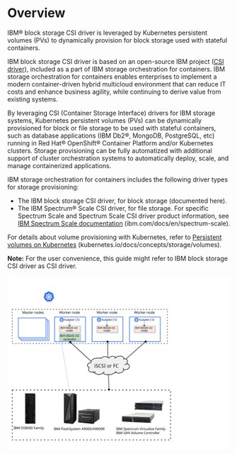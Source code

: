# Overview

IBM® block storage CSI driver is leveraged by Kubernetes persistent volumes \(PVs\) to dynamically provision for block storage used with stateful containers.

IBM block storage CSI driver is based on an open-source IBM project \([CSI driver](https://github.com/ibm/ibm-block-csi-driver)\), included as a part of IBM storage orchestration for containers. IBM storage orchestration for containers enables enterprises to implement a modern container-driven hybrid multicloud environment that can reduce IT costs and enhance business agility, while continuing to derive value from existing systems.

By leveraging CSI \(Container Storage Interface\) drivers for IBM storage systems, Kubernetes persistent volumes \(PVs\) can be dynamically provisioned for block or file storage to be used with stateful containers, such as database applications \(IBM Db2®, MongoDB, PostgreSQL, etc\) running in Red Hat® OpenShift® Container Platform and/or Kubernetes clusters. Storage provisioning can be fully automatized with additional support of cluster orchestration systems to automatically deploy, scale, and manage containerized applications.

IBM storage orchestration for containers includes the following driver types for storage provisioning:

-   The IBM block storage CSI driver, for block storage \(documented here\).
-   The IBM Spectrum® Scale CSI driver, for file storage. For specific Spectrum Scale and Spectrum Scale CSI driver product information, see [IBM Spectrum Scale documentation](https://www.ibm.com/docs/en/spectrum-scale/) (ibm.com/docs/en/spectrum-scale\).

For details about volume provisioning with Kubernetes, refer to [Persistent volumes on Kubernetes](https://kubernetes.io/docs/concepts/storage/volumes/) \(kubernetes.io/docs/concepts/storage/volumes\).

**Note:** For the user convenience, this guide might refer to IBM block storage CSI driver as CSI driver.

![This image shows CSI driver integration with IBM block storage.](k8s_cluster_160.svg "Integration of IBM block storage systems and CSI driver in a Kubernetes environment")

